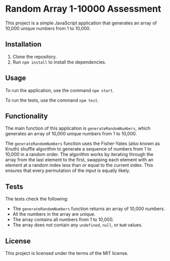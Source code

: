 # Random Array 1-10000 Assessment

This project is a simple JavaScript application that generates an array of 10,000 unique numbers from 1 to 10,000.

## Installation

1. Clone the repository.
2. Run `npm install` to install the dependencies.

## Usage

To run the application, use the command `npm start`.

To run the tests, use the command `npm test`.

## Functionality

The main function of this application is `generateRandomNumbers`, which generates an array of 10,000 unique numbers from 1 to 10,000.

The `generateRandomNumbers` function uses the Fisher-Yates (also known as Knuth) shuffle algorithm to generate a sequence of numbers from 1 to 10,000 in a random order.
The algorithm works by iterating through the array from the last element to the first, swapping each element with an element at a random index less than or equal to the current index. This ensures that every permutation of the input is equally likely.

## Tests

The tests check the following:

- The `generateRandomNumbers` function returns an array of 10,000 numbers.
- All the numbers in the array are unique.
- The array contains all numbers from 1 to 10,000.
- The array does not contain any `undefined`, `null`, or `NaN` values.

## License

This project is licensed under the terms of the MIT license.

